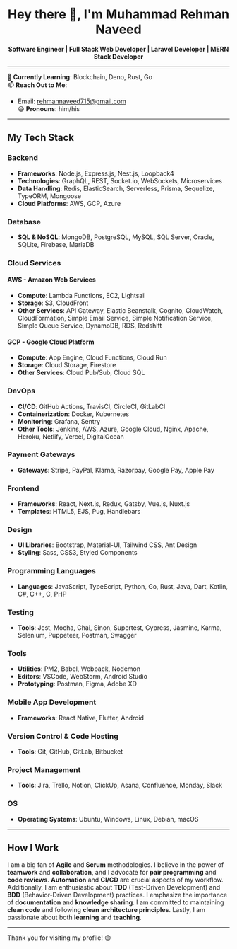 <h1 align="center">Hey there 👋, I'm Muhammad Rehman Naveed</h1>

<p align="center">
  <strong>Software Engineer | Full Stack Web Developer | Laravel Developer | MERN Stack Developer</strong>
</p>


---

🌱 **Currently Learning**: Blockchain, Deno, Rust, Go  
📫 **Reach Out to Me**:  
   - Email: [rehmannaveed715@gmail.com](mailto:rehmannaveed715@gmail.com)  
😄 **Pronouns**: him/his  

---

## My Tech Stack

### Backend
- **Frameworks**: Node.js, Express.js, Nest.js, Loopback4
- **Technologies**: GraphQL, REST, Socket.io, WebSockets, Microservices
- **Data Handling**: Redis, ElasticSearch, Serverless, Prisma, Sequelize, TypeORM, Mongoose
- **Cloud Platforms**: AWS, GCP, Azure

### Database
- **SQL & NoSQL**: MongoDB, PostgreSQL, MySQL, SQL Server, Oracle, SQLite, Firebase, MariaDB

### Cloud Services

#### AWS - Amazon Web Services
- **Compute**: Lambda Functions, EC2, Lightsail  
- **Storage**: S3, CloudFront  
- **Other Services**: API Gateway, Elastic Beanstalk, Cognito, CloudWatch, CloudFormation, Simple Email Service, Simple Notification Service, Simple Queue Service, DynamoDB, RDS, Redshift  

#### GCP - Google Cloud Platform
- **Compute**: App Engine, Cloud Functions, Cloud Run  
- **Storage**: Cloud Storage, Firestore  
- **Other Services**: Cloud Pub/Sub, Cloud SQL  

### DevOps
- **CI/CD**: GitHub Actions, TravisCI, CircleCI, GitLabCI  
- **Containerization**: Docker, Kubernetes  
- **Monitoring**: Grafana, Sentry  
- **Other Tools**: Jenkins, AWS, Azure, Google Cloud, Nginx, Apache, Heroku, Netlify, Vercel, DigitalOcean  

### Payment Gateways
- **Gateways**: Stripe, PayPal, Klarna, Razorpay, Google Pay, Apple Pay  

### Frontend
- **Frameworks**: React, Next.js, Redux, Gatsby, Vue.js, Nuxt.js  
- **Templates**: HTML5, EJS, Pug, Handlebars  

### Design
- **UI Libraries**: Bootstrap, Material-UI, Tailwind CSS, Ant Design  
- **Styling**: Sass, CSS3, Styled Components  

### Programming Languages
- **Languages**: JavaScript, TypeScript, Python, Go, Rust, Java, Dart, Kotlin, C#, C++, C, PHP  

### Testing
- **Tools**: Jest, Mocha, Chai, Sinon, Supertest, Cypress, Jasmine, Karma, Selenium, Puppeteer, Postman, Swagger  

### Tools
- **Utilities**: PM2, Babel, Webpack, Nodemon  
- **Editors**: VSCode, WebStorm, Android Studio  
- **Prototyping**: Postman, Figma, Adobe XD  

### Mobile App Development
- **Frameworks**: React Native, Flutter, Android  

### Version Control & Code Hosting
- **Tools**: Git, GitHub, GitLab, Bitbucket  

### Project Management
- **Tools**: Jira, Trello, Notion, ClickUp, Asana, Confluence, Monday, Slack  

### OS
- **Operating Systems**: Ubuntu, Windows, Linux, Debian, macOS  

---

## How I Work

I am a big fan of **Agile** and **Scrum** methodologies. I believe in the power of **teamwork** and **collaboration**, and I advocate for **pair programming** and **code reviews**. **Automation** and **CI/CD** are crucial aspects of my workflow. Additionally, I am enthusiastic about **TDD** (Test-Driven Development) and **BDD** (Behavior-Driven Development) practices. I emphasize the importance of **documentation** and **knowledge sharing**. I am committed to maintaining **clean code** and following **clean architecture principles**. Lastly, I am passionate about both **learning** and **teaching**.

---

Thank you for visiting my profile! 😊
